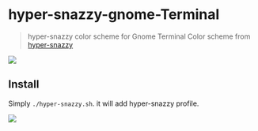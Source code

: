 # hyper-snazzy-gnome-Terminal

> hyper-snazzy color scheme for Gnome Terminal
Color scheme from [hyper-snazzy](https://github.com/sindresorhus/hyper-snazzy)

![](colortest.png)

## Install

Simply `./hyper-snazzy.sh`. it will add hyper-snazzy profile.

![](profile.png)
